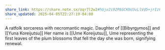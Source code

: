 ```yaml
---
share_link: https://share.note.sx/oqr7l2w2#hUju2i92P6SCKbU3vLlVd5+jrIzPL/rnTHanLW9w2jY
share_updated: 2025-04-05T22:27:19-04:00
---
```

A ratfolk sorceress with necromantic magic.
Daughter of [[Bibyrgymos]] and [[Yuna Koreijutsu]]
Her name is [[Ume Koreijutsu]], Ume representing the first leaves of the plum blossoms that fell the day she was born, signifying renewal.